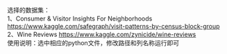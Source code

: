 选择的数据集：  
1、Consumer & Visitor Insights For Neighborhoods https://www.kaggle.com/safegraph/visit-patterns-by-census-block-group  
2、Wine Reviews https://www.kaggle.com/zynicide/wine-reviews  
使用说明：选中相应的python文件，修改路径和列名称运行即可
